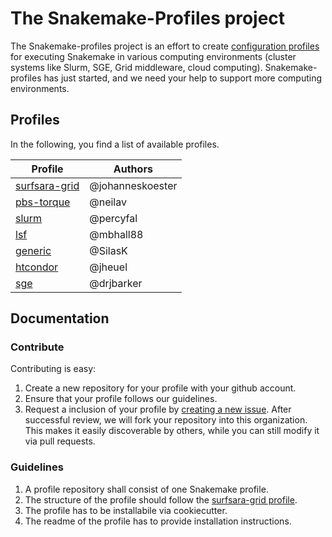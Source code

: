 # The Snakemake-Profiles project

The Snakemake-profiles project is an effort to create [configuration profiles](http://snakemake.readthedocs.io/en/stable/executable.html#profiles) for executing Snakemake in various computing environments (cluster systems like Slurm, SGE, Grid middleware, cloud computing). Snakemake-profiles has just started, and we need your help to support more computing environments.


## Profiles

In the following, you find a list of available profiles.

| Profile  | Authors |
| -------- |-------- |
| [surfsara-grid](https://github.com/snakemake-profiles/surfsara-grid) | @johanneskoester |
| [pbs-torque](https://github.com/snakemake-profiles/pbs-torque) | @neilav |
| [slurm](https://github.com/Snakemake-Profiles/slurm) | @percyfal |
| [lsf](https://github.com/Snakemake-Profiles/lsf) | @mbhall88 |
| [generic](https://github.com/Snakemake-Profiles/generic) | @SilasK |
| [htcondor](https://github.com/Snakemake-Profiles/htcondor) | @jheuel |
| [sge](https://github.com/Snakemake-Profiles/sge) | @drjbarker |



## Documentation

### Contribute

Contributing is easy:

1. Create a new repository for your profile with your github account.
2. Ensure that your profile follows our guidelines.
3. Request a inclusion of your profile by [creating a new issue](https://github.com/Snakemake-Profiles/doc/issues/new). After successful review, we will fork your repository into this organization. This makes it easily discoverable by others, while you can still modify it via pull requests.

### Guidelines

1. A profile repository shall consist of one Snakemake profile.
2. The structure of the profile should follow the [surfsara-grid profile](https://github.com/snakemake-profiles/surfsara-grid).
3. The profile has to be installabile via cookiecutter.
4. The readme of the profile has to provide installation instructions.
